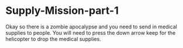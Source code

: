 # Supply-Mission-part-1
Okay so there is a zombie apocalypse and you need to send in medical supplies to people. You will need to press the down arrow keep for the helicopter to drop the medical supplies. 
